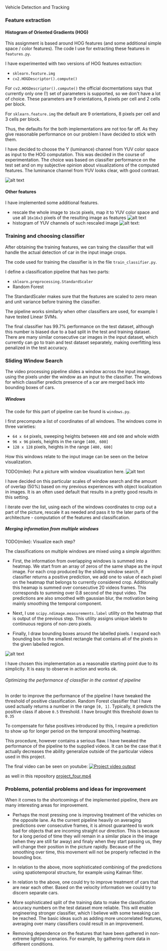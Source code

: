 Vehicle Detection and Tracking


[//]: # (Image References)

[image_hog_features]: ./img/hog_features.jpg "HOG Features Example"
[image_hist_features]: ./img/hist_features.jpg "Histogram Features Example"
[image_lowres_features]: ./img/lowres_features.jpg "Low-res Features Example"
[image_boxes_visualization]: ./img/boxes_visualization.jpg "Visualization of considered crops"
[image_combining_predictions]: ./img/combining_predictions.jpg "Combining predictions"

### Feature extraction
#### Histogram of Oriented Gradients (HOG)

This assignment is based around HOG features (and some additional simple space / color features).
The code I use for extracting these features in `features.py`.

I have experimented with two versions of HOG features extraction: 
  - `sklearn.feature.img`
  - `cv2.HOGDescriptor().compute()` 


For `cv2.HOGDescriptor().compute()` the official docmentations says that 
currently only one (!) set of parameters is supported, so we don't have a lot of choice.
These parameters are 9 orientations, 8 pixels per cell and 2 cells per block.

For `sklearn.feature.img` the default are 9 orientations, 8 pixels per cell and 3 
cells per block.

Thus, the defaults for the both implementations are not too far off. As they give reasonable
performance on our problem I have decided to stick with them.

I have decided to choose the Y (luminance) channel from YUV color space as 
input to the HOG computation. This was decided in the course of experimentation.
The choice was based on classifier performance on the test set and on my 
subjective opinion about visualizations of the computed features.
The luminance channel from YUV looks clear, with good contrast.

![alt text][image_hog_features]


#### Other features

I have implemented some additional features.

  - rescale the whole image to `16x16` pixels, map it to YUV color space and use
  all `16x16x3` pixels of the resulting image as features
![alt text][image_lowres_features]
  - histogram of YUV channels of such rescaled image
![alt text][image_hist_features]: 

### Training and choosing classifier


After obtaining the training features, we can traing the classifier
that will handle the actual detection of car in the input image crops.

The code used for training the classifier is in the file `train_classifier.py`.

I define a classification pipeline that has two parts:
  - `sklearn.preprocessing.StandardScaler`
  - Random Forest

The StandardScaler makes sure that the features are scaled to
zero mean and unit variance before training the classifier.

The pipeline works similarly when other classifiers
are used, for example I have tested Linear SVMs.

The final classifier has 99.7% performance on the test dataset, 
although this number is biased due to a bad split in the test and training dataset.
There are many similar consecutive car images in the input dataset, which currently
can go to train and test dataset separately, making overfitting less penalized in the 
test accuracy.


### Sliding Window Search

The video processing pipeline slides a window across the input image,
using the pixels under the window as an input to the classifier. The 
windows for which classifier predicts presence of a car are merged
back into bounding boxes of cars.


##### Windows
The code for this part of pipeline can be found is `windows.py`.


I first precompute a list of coordinates of all windows.
The windows come in three varieties:
  - `64 x 64` pixels, sweeping heights between `400` and `600` and whole width
  - `96 x 96` pixels, heights in the range `[400, 600]`
  - `128 x 128` pixels, heights in the range `[400, 600]`

How this windows relate to the input image can be seen on the below 
visualization.

TODO(mike): Put a picture with window visualization here.
![alt text][image_boxes_visualization]

I have decided on this particular scales of window search
and the amount of overlap (50%) based on my previous
experiences with object localization in images. It is an often used
default that results in a pretty good results in this setting.

I iterate over the list, using each of the windows coordinates to 
crop out a part of the picture, rescale it as needed and pass it 
to the later parts of the architecture - computation of the features
and classification.
  
  
##### Merging information from multiple windows

TODO(mike): Visualize each step? 

The classifications on multiple windows are mixed using a simple algorithm:

* First, the information from overlapping windows is summed into a heatmap.
We start from an array of zeros of the same shape as the input image. For each 
crop produced by the sliding window search, if classifier returns a 
positive prediction, we add one to value of each pixel on the heatmap
that belongs to currently considered crop. Additionally this heamap is summed over
consecutive 20 videos frames. This corresponds to summing over 0.8 second of 
the input video. The predictions are also smoothed with gaussian blur, the motivation being 
mainly smoothing the temporal component.

* Next, I use `scipy.ndimage.measurements.label` utility on the heatmap that
is output of the previous step. This utility assigns unique labels to continuous
regions of non-zero pixels. 

* Finally, I draw bounding boxes around the labelled pixels. I expand each bounding 
box to the smallest rectangle that contains all of the pixels in the given labelled 
region.

![alt text][image_combining_predictions]

I have chosen this implementation as a reasonable starting point due to
its simplicity. It is easy to observe in action and works ok.



###### Optimizing the performance of classifier in the context of pipeline

In order to improve the performance of the pipeline I have tweaked the 
threshold of positive classification.
Random Forest classifier that I have used actually returns a number in the 
range `[0, 1]`. Typically, it predicts the positive class if above
`0.5` threshold. I have brought this threshold down to `0.35`

To compensate for false positives introduced by this, I require a prediction 
to show up for longer period on the temporal smoothing heatmap.


This procedure, however contains a serious flaw. I have tweaked the performance of
the pipeline to the supplied videos. It can be the case that it actually decreases
the ability generalize outside of the particular videos used in this project.


The final video can be seen on youtube:
[![Project video output](https://img.youtube.com/vi/ZB8m3I_nx7o/0.jpg)](https://youtu.be/ZB8m3I_nx7o)

as well in this repository
[project_four.mp4](./out/project_four.mp4)



### Problems, potential problems and ideas for improvement


When it comes to the shortcomings of the implemented pipeline, there are many interesting
areas for improvement.

* Perhaps the most pressing one is improving treatment of the vehicles on
 the opposite lane. As the current pipeline heavily on averaging predictions
 over consecutive frames, it is almost guaranteed to work bad
 for objects that are incoming straight our direction. This is because
 for a long period of time they will remain in a similar place in the image 
 (when they are still far away) and finaly when they start passing us, they will 
 change their position in the picture rapidly. Because of the smoothing over time,
 this movement will not be properly reflected in the bounding box.

* In relation to the above, more sophisticated combining of the predictions using
spatiotemporal structure, for example using Kalman filter.

* In relation to the above, one could try to improve treatment of cars that are
near each other. Based on the velocity information we could try to discern
separate cars.

* More sophisticated split of the training data to make the classification accuracy 
  numbers on the test dataset more reliable. This will enable engineering stronger 
  classifier, which I believe with some tweaking can be reached. The basic ideas such
  as adding more uncorrelated features, averaging over many classifiers could result
  in an improvement.

* Removing dependence on the features that have been gathered in non-extreme lighting
scenarios. For example, by gathering more data in different conditions.

